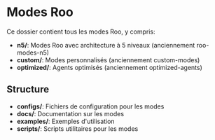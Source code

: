 ﻿# Modes Roo

Ce dossier contient tous les modes Roo, y compris:

- **n5/**: Modes Roo avec architecture à 5 niveaux (anciennement roo-modes-n5)
- **custom/**: Modes personnalisés (anciennement custom-modes)
- **optimized/**: Agents optimisés (anciennement optimized-agents)

## Structure

- **configs/**: Fichiers de configuration pour les modes
- **docs/**: Documentation sur les modes
- **examples/**: Exemples d'utilisation
- **scripts/**: Scripts utilitaires pour les modes
